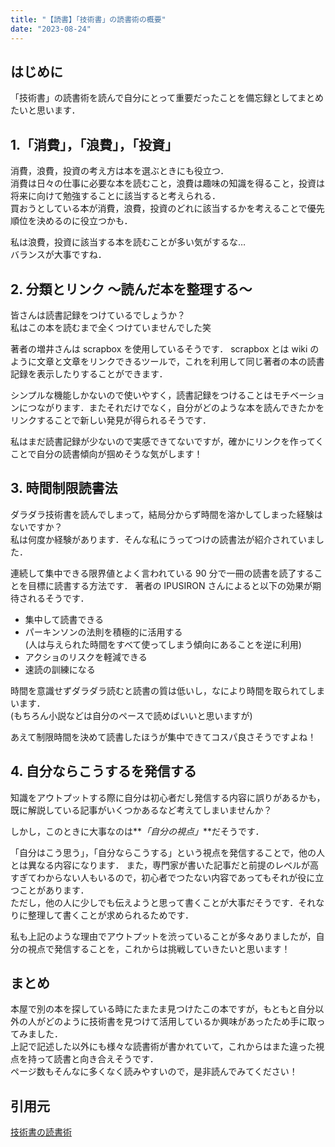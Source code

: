 ```yaml
---
title: "【読書】「技術書」の読書術の概要"
date: "2023-08-24"
---
```


## はじめに

「技術書」の読書術を読んで自分にとって重要だったことを備忘録としてまとめたいと思います．

## 1.「消費」，「浪費」，「投資」

消費，浪費，投資の考え方は本を選ぶときにも役立つ．  
消費は日々の仕事に必要な本を読むこと，浪費は趣味の知識を得ること，投資は将来に向けて勉強することに該当すると考えられる．  
買おうとしている本が消費，浪費，投資のどれに該当するかを考えることで優先順位を決めるのに役立つかも．

私は浪費，投資に該当する本を読むことが多い気がするな…  
バランスが大事ですね．

## 2. 分類とリンク ～読んだ本を整理する～

皆さんは読書記録をつけているでしょうか？  
私はこの本を読むまで全くつけていませんでした笑

著者の増井さんは scrapbox を使用しているそうです．
scrapbox とは wiki のように文章と文章をリンクできるツールで，これを利用して同じ著者の本の読書記録を表示したりすることができます．

シンプルな機能しかないので使いやすく，読書記録をつけることはモチベーションにつながります．またそれだけでなく，自分がどのような本を読んできたかをリンクすることで新しい発見が得られるそうです．

私はまだ読書記録が少ないので実感できてないですが，確かにリンクを作ってくことで自分の読書傾向が掴めそうな気がします！

## 3. 時間制限読書法

ダラダラ技術書を読んでしまって，結局分からず時間を溶かしてしまった経験はないですか？  
私は何度か経験があります．そんな私にうってつけの読書法が紹介されていました．

連続して集中できる限界値とよく言われている 90 分で一冊の読書を読了することを目標に読書する方法です．
著者の IPUSIRON さんによると以下の効果が期待されるそうです．

- 集中して読書できる
- パーキンソンの法則を積極的に活用する  
  (人は与えられた時間をすべて使ってしまう傾向にあることを逆に利用)
- アクショのリスクを軽減できる
- 速読の訓練になる

時間を意識せずダラダラ読むと読書の質は低いし，なにより時間を取られてしまいます．  
(もちろん小説などは自分のペースで読めばいいと思いますが)

あえて制限時間を決めて読書したほうが集中できてコスパ良さそうですよね！

## 4. 自分ならこうするを発信する

知識をアウトプットする際に自分は初心者だし発信する内容に誤りがあるかも，既に解説している記事がいくつかあるなど考えてしまいませんか？

しかし，このときに大事なのは**_「自分の視点」_**だそうです．

「自分はこう思う」，「自分ならこうする」という視点を発信することで，他の人とは異なる内容になります．
また，専門家が書いた記事だと前提のレベルが高すぎてわからない人もいるので，初心者でつたない内容であってもそれが役に立つことがあります．  
ただし，他の人に少しでも伝えようと思って書くことが大事だそうです．それなりに整理して書くことが求められるためです．

私も上記のような理由でアウトプットを渋っていることが多々ありましたが，自分の視点で発信することを，これからは挑戦していきたいと思います！

## まとめ

本屋で別の本を探している時にたまたま見つけたこの本ですが，もともと自分以外の人がどのように技術書を見つけて活用しているか興味があったため手に取ってみました．  
上記で記述した以外にも様々な読書術が書かれていて，これからはまた違った視点を持って読書と向き合えそうです．  
ページ数もそんなに多くなく読みやすいので，是非読んでみてください！

## 引用元

[技術書の読書術](https://www.amazon.co.jp/%E3%80%8C%E6%8A%80%E8%A1%93%E6%9B%B8%E3%80%8D%E3%81%AE%E8%AA%AD%E6%9B%B8%E8%A1%93-%E9%81%94%E4%BA%BA%E3%81%8C%E6%95%99%E3%81%88%E3%82%8B%E9%81%B8%E3%81%B3%E6%96%B9%E3%83%BB%E8%AA%AD%E3%81%BF%E6%96%B9%E3%83%BB%E6%83%85%E5%A0%B1%E7%99%BA%E4%BF%A1-%E5%85%B1%E6%9C%89%E3%81%AE%E3%82%B3%E3%83%84%E3%81%A8%E3%83%86%E3%82%AF%E3%83%8B%E3%83%83%E3%82%AF-IPUSIRON/dp/4798171549/ref=asc_df_4798171549/?tag=jpgo-22&linkCode=df0&hvadid=588913764954&hvpos=&hvnetw=g&hvrand=16928404933871178395&hvpone=&hvptwo=&hvqmt=&hvdev=c&hvdvcmdl=&hvlocint=&hvlocphy=1009301&hvtargid=pla-1749170125151&psc=1&th=1&psc=1)
